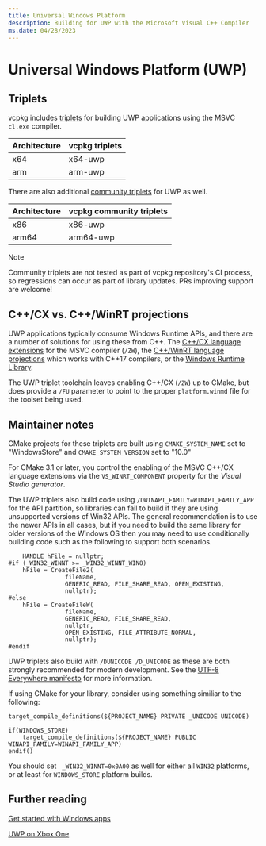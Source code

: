```yaml
---
title: Universal Windows Platform
description: Building for UWP with the Microsoft Visual C++ Compiler
ms.date: 04/28/2023
---
```

# Universal Windows Platform (UWP)

## Triplets

vcpkg includes [triplets](https://github.com/microsoft/vcpkg/tree/master/triplets) for building UWP applications using the MSVC ``cl.exe`` compiler.

| Architecture | vcpkg triplets |
|--------------|----------------|
| x64          | x64-uwp        |
| arm          | arm-uwp        |

There are also additional [community triplets](https://github.com/microsoft/vcpkg/tree/master/triplets/community) for UWP as well.

| Architecture | vcpkg community triplets |
|--------------|--------------------------|
| x86          | x86-uwp                  | 
| arm64        | arm64-uwp                |

> [!NOTE]
> Community triplets are not tested as part of vcpkg repository's CI process, so regressions can occur as part of library updates. PRs improving support are welcome!

## C++/CX vs. C++/WinRT projections

UWP applications typically consume Windows Runtime APIs, and there are a number of solutions for using these from C++. The [C++/CX language extensions](/cpp/cppcx/visual-c-language-reference-c-cx) for the MSVC compiler (``/ZW``), the [C++/WinRT language projections](/windows/uwp/cpp-and-winrt-apis/) which works with C++17 compilers, or the [Windows Runtime Library](/cpp/cppcx/wrl/windows-runtime-cpp-template-library-wrl).

The UWP triplet toolchain leaves enabling C++/CX (``/ZW``) up to CMake, but does provide a ``/FU`` parameter to point to the proper ``platform.winmd`` file for the toolset being used.

## Maintainer notes

CMake projects for these triplets are built using ``CMAKE_SYSTEM_NAME`` set to "WindowsStore" and ``CMAKE_SYSTEM_VERSION`` set to "10.0"

For CMake 3.1 or later, you control the enabling of the MSVC C++/CX language extensions via the ``VS_WINRT_COMPONENT`` property for the *Visual Studio generator*.

The UWP triplets also build code using ``/DWINAPI_FAMILY=WINAPI_FAMILY_APP`` for the API partition, so libraries can fail to build if they are using unsupported versions of Win32 APIs. The general recommendation is to use the newer APIs in all cases, but if you need to build the same library for older versions of the Windows OS then you may need to use conditionally building code such as the following to support both scenarios.

```
    HANDLE hFile = nullptr;
#if (_WIN32_WINNT >= _WIN32_WINNT_WIN8)
    hFile = CreateFile2(
                fileName,
                GENERIC_READ, FILE_SHARE_READ, OPEN_EXISTING,
                nullptr);
#else
    hFile = CreateFileW(
                fileName,
                GENERIC_READ, FILE_SHARE_READ,
                nullptr,
                OPEN_EXISTING, FILE_ATTRIBUTE_NORMAL,
                nullptr);
#endif
```

UWP triplets also build with ``/DUNICODE /D_UNICODE`` as these are both strongly recommended for modern development. See the [UTF-8 Everywhere manifesto](https://utf8everywhere.org/) for more information.

If using CMake for your library, consider using something similiar to the following:

```
target_compile_definitions(${PROJECT_NAME} PRIVATE _UNICODE UNICODE)

if(WINDOWS_STORE)
    target_compile_definitions(${PROJECT_NAME} PUBLIC WINAPI_FAMILY=WINAPI_FAMILY_APP)
endif()
```

You should set `` _WIN32_WINNT=0x0A00`` as well for either all ``WIN32`` platforms, or at least  for ``WINDOWS_STORE`` platform builds.

## Further reading

[Get started with Windows apps](/windows/uwp/get-started/)

[UWP on Xbox One](/windows/uwp/xbox-apps/)
